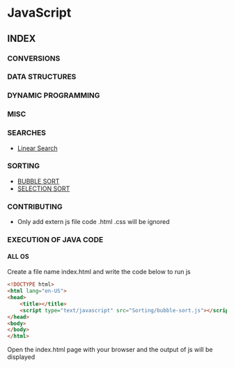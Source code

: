 # JavaScript

## INDEX

### CONVERSIONS

### DATA STRUCTURES

### DYNAMIC PROGRAMMING

### MISC

### SEARCHES

* [Linear Search](Searches/linearSearch.js)

### SORTING

* [BUBBLE SORT](Sorting/bubble-sort.js)
* [SELECTION SORT](Sorting/selection-sort.js)

### CONTRIBUTING

* Only add extern js file code .html .css will be ignored

### EXECUTION OF JAVA CODE

#### ALL OS

Create a file name index.html and write the code below to run js

```html
<!DOCTYPE html>
<html lang="en-US">
<head>
    <title></title>
    <script type="text/javascript" src="Sorting/bubble-sort.js"></script>
</head>
<body>
</body>
</html>
```

Open the index.html page with your browser and the output of js will be displayed